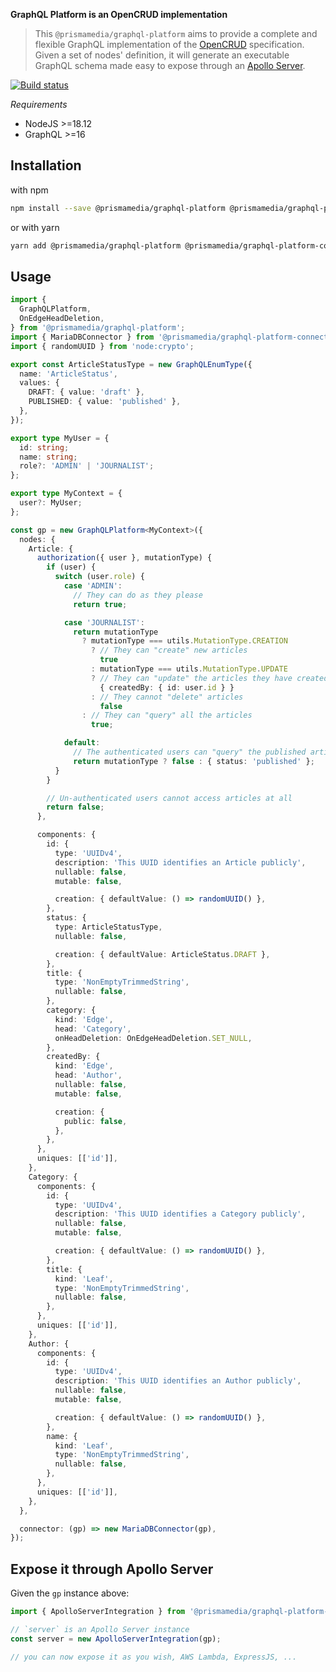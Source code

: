 **GraphQL Platform is an OpenCRUD implementation**

> This `@prismamedia/graphql-platform` aims to provide a complete and flexible GraphQL implementation of the [OpenCRUD](https://www.opencrud.org/) specification. Given a set of nodes' definition, it will generate an executable GraphQL schema made easy to expose through an [Apollo Server](https://github.com/apollographql/apollo-server).

[![Build status](https://github.com/prismamedia/graphql-platform/actions/workflows/ci.yml/badge.svg?branch=v1.0.0)](https://github.com/prismamedia/graphql-platform/actions/workflows/ci.yml?query=branch%3Av1.0.0)

_Requirements_

- NodeJS >=18.12
- GraphQL >=16

## Installation

with npm

```bash
npm install --save @prismamedia/graphql-platform @prismamedia/graphql-platform-connector-mariadb
```

or with yarn

```bash
yarn add @prismamedia/graphql-platform @prismamedia/graphql-platform-connector-mariadb
```

## Usage

```typescript
import {
  GraphQLPlatform,
  OnEdgeHeadDeletion,
} from '@prismamedia/graphql-platform';
import { MariaDBConnector } from '@prismamedia/graphql-platform-connector-mariadb';
import { randomUUID } from 'node:crypto';

export const ArticleStatusType = new GraphQLEnumType({
  name: 'ArticleStatus',
  values: {
    DRAFT: { value: 'draft' },
    PUBLISHED: { value: 'published' },
  },
});

export type MyUser = {
  id: string;
  name: string;
  role?: 'ADMIN' | 'JOURNALIST';
};

export type MyContext = {
  user?: MyUser;
};

const gp = new GraphQLPlatform<MyContext>({
  nodes: {
    Article: {
      authorization({ user }, mutationType) {
        if (user) {
          switch (user.role) {
            case 'ADMIN':
              // They can do as they please
              return true;

            case 'JOURNALIST':
              return mutationType
                ? mutationType === utils.MutationType.CREATION
                  ? // They can "create" new articles
                    true
                  : mutationType === utils.MutationType.UPDATE
                  ? // They can "update" the articles they have created
                    { createdBy: { id: user.id } }
                  : // They cannot "delete" articles
                    false
                : // They can "query" all the articles
                  true;

            default:
              // The authenticated users can "query" the published articles but cannot mutate anything
              return mutationType ? false : { status: 'published' };
          }
        }

        // Un-authenticated users cannot access articles at all
        return false;
      },

      components: {
        id: {
          type: 'UUIDv4',
          description: 'This UUID identifies an Article publicly',
          nullable: false,
          mutable: false,

          creation: { defaultValue: () => randomUUID() },
        },
        status: {
          type: ArticleStatusType,
          nullable: false,

          creation: { defaultValue: ArticleStatus.DRAFT },
        },
        title: {
          type: 'NonEmptyTrimmedString',
          nullable: false,
        },
        category: {
          kind: 'Edge',
          head: 'Category',
          onHeadDeletion: OnEdgeHeadDeletion.SET_NULL,
        },
        createdBy: {
          kind: 'Edge',
          head: 'Author',
          nullable: false,
          mutable: false,

          creation: {
            public: false,
          },
        },
      },
      uniques: [['id']],
    },
    Category: {
      components: {
        id: {
          type: 'UUIDv4',
          description: 'This UUID identifies a Category publicly',
          nullable: false,
          mutable: false,

          creation: { defaultValue: () => randomUUID() },
        },
        title: {
          kind: 'Leaf',
          type: 'NonEmptyTrimmedString',
          nullable: false,
        },
      },
      uniques: [['id']],
    },
    Author: {
      components: {
        id: {
          type: 'UUIDv4',
          description: 'This UUID identifies an Author publicly',
          nullable: false,
          mutable: false,

          creation: { defaultValue: () => randomUUID() },
        },
        name: {
          kind: 'Leaf',
          type: 'NonEmptyTrimmedString',
          nullable: false,
        },
      },
      uniques: [['id']],
    },
  },

  connector: (gp) => new MariaDBConnector(gp),
});
```

## Expose it through Apollo Server

Given the `gp` instance above:

```typescript
import { ApolloServerIntegration } from '@prismamedia/graphql-platform-integration-apollo-server';

// `server` is an Apollo Server instance
const server = new ApolloServerIntegration(gp);

// you can now expose it as you wish, AWS Lambda, ExpressJS, ...
```
